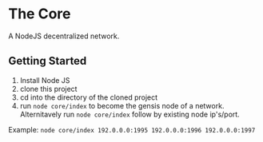 # The Core
A NodeJS decentralized network.

## Getting Started
1. Install Node JS
2. clone this project
3. cd into the directory of the cloned project
4. run `node core/index` to become the gensis node of a network. Alternitavely run `node core/index` follow by existing node ip's/port.

Example: `node core/index 192.0.0.0:1995 192.0.0.0:1996 192.0.0.0:1997`